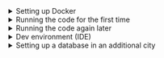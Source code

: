 <details><summary>Setting up Docker</summary>

<details><summary>Linux (Ubuntu)</summary>

1. Install Docker. You will probably want to [install rootless Docker](https://docs.docker.com/engine/security/rootless/) to make development easier in the future, though it is a bit more complicated. Talk to Mikey if you're having issues.
1. [Install docker-compose](https://docs.docker.com/compose/install/) separately (the docker daemon and docker-compose are only bundled on Mac/Windows).
1. Run `git clone https://github.com/ProjectSidewalk/SidewalkWebpage.git` in the directory where you want to put the code.
</details>

<details><summary>Mac</summary>

1. [Install  Docker Desktop](https://www.docker.com/get-started).
1. Run `git clone https://github.com/ProjectSidewalk/SidewalkWebpage.git` in the directory where you want to put the code.
</details>

<details><summary>Windows (WSL2)</summary>

There are two methods to setup your Docker dev environment with Windows: with WSL2 and without. We recommend and only support the *WSL2* installation process.

WSL2 provides an actual Linux kernel running within a lightweight VM, unlike the older WSL which tried to emulate a linux kernel within the Windows kernel—see [Docker's official WSL2 overview](https://docs.docker.com/desktop/windows/wsl/). WSL2 offers faster compile times and is better supported by Docker.

1. [Install  Docker Desktop](https://www.docker.com/get-started). Follow the official [Docker Windows Install Guide](https://docs.docker.com/desktop/windows/install/).
1. [Install WSL2](https://docs.microsoft.com/en-us/windows/wsl/install-win10).
1. Enter the Docker Dashboard and click the settings gear icon in the top right. From there, click the "General" tab and select the "Use the WSL 2 based engine" check box (this will be grayed out and pre-checked if you're running Windows Home).
1. Proceed by clicking **Resources &rarr; WSL Integration** and select your Linux VM of choice under "Enable integration with additional distros:". Here is some extra [documentation](https://docs.docker.com/docker-for-windows/wsl/) from Docker that may help out with this process.
1. Open your Linux VM shell and navigate to where you would like to set up your Project Sidewalk repository.
1. Run `git clone https://github.com/ProjectSidewalk/SidewalkWebpage.git`.

##### Transferring files from Windows to Linux VM
One issue you may encounter when setting up your dev environment within the Linux VM is transferring files (like the database dump) into the VM itself.

1. A simple solution is to open **File Explorer** and, inside the search box at the top, type in `\\wsl$` (this will connect you through network to the Linux VM).
1. Locate the Linux VM within your Project Sidewalk directory (you can right click on it to pin it in your File Explorer) and find the `/mnt` folder.
1. This folder is where your Windows drives are mounted. For example, `/mnt/c` will let you access the files in your C: drive; from here you can use commands like ```cp <source> <destination>``` to move files from your C: drive to your Linux VM's file system.
1. You could also find the `/home/<username>` folder in the Linux VM and locate your SidewalkWebpage directory where you can drag and drop files.

</details>
</details>

<details><summary>Running the code for the first time</summary>
</details>

<details><summary>Running the code again later</summary>
</details>

<details><summary>Dev environment (IDE)</summary>
</details>

<details><summary>Setting up a database in an additional city</summary>
</details>


